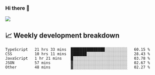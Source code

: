 ### Hi there 👋
<img align="center" src="https://github-readme-stats.vercel.app/api?username=Tumao727&show_icons=true&hide_title=true&theme=dracula" />


## 📈 Weekly development breakdown
<!--START_SECTION:waka-->

```text
TypeScript   21 hrs 33 mins  ███████████████░░░░░░░░░░   60.15 %
CSS          10 hrs 11 mins  ███████░░░░░░░░░░░░░░░░░░   28.43 %
JavaScript   1 hr 21 mins    █░░░░░░░░░░░░░░░░░░░░░░░░   03.78 %
JSON         57 mins         ▓░░░░░░░░░░░░░░░░░░░░░░░░   02.67 %
Other        48 mins         ▓░░░░░░░░░░░░░░░░░░░░░░░░   02.27 %
```

<!--END_SECTION:waka-->